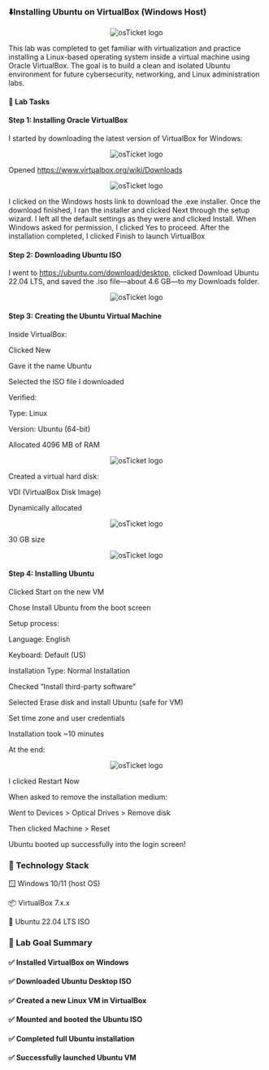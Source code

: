 ### ⬇️Installing Ubuntu on VirtualBox (Windows Host)

<p align="center">
<img src="https://i.imgur.com/2OFLrPP.png" alt="osTicket logo"/>
</p>

This lab was completed to get familiar with virtualization and practice installing a Linux-based operating system inside a virtual machine using Oracle VirtualBox. The goal is to build a clean and isolated Ubuntu environment for future cybersecurity, networking, and Linux administration labs.

#### 🧪 Lab Tasks
#### Step 1: Installing Oracle VirtualBox
I started by downloading the latest version of VirtualBox for Windows:

<p align="center">
<img src="https://i.imgur.com/QwT7GoJ.png" alt="osTicket logo"/>
</p>

Opened https://www.virtualbox.org/wiki/Downloads

<p align="center">
<img src="https://i.imgur.com/VKYai3Z.png" alt="osTicket logo"/>
</p>

I clicked on the Windows hosts link to download the .exe installer. Once the download finished, I ran the installer and clicked Next through the setup wizard. I left all the default settings as they were and clicked Install. When Windows asked for permission, I clicked Yes to proceed. After the installation completed, I clicked Finish to launch VirtualBox

#### Step 2: Downloading Ubuntu ISO

I went to https://ubuntu.com/download/desktop, clicked Download Ubuntu 22.04 LTS, and saved the .iso file—about 4.6 GB—to my Downloads folder.

<p align="center">
<img src="https://i.imgur.com/zolFBCp.png" alt="osTicket logo"/>
</p>

#### Step 3: Creating the Ubuntu Virtual Machine
Inside VirtualBox:

Clicked New

Gave it the name Ubuntu

Selected the ISO file I downloaded

Verified:

Type: Linux

Version: Ubuntu (64-bit)

Allocated 4096 MB of RAM

<p align="center">
<img src="https://i.imgur.com/cUrcCSb.png" alt="osTicket logo"/>
</p>

Created a virtual hard disk:

VDI (VirtualBox Disk Image)

Dynamically allocated

<p align="center">
<img src="https://i.imgur.com/FMAfi60.png" alt="osTicket logo"/>
</p>

30 GB size

<p align="center">
<img src="https://i.imgur.com/3PEdBtl.png" alt="osTicket logo"/>
</p>

#### Step 4: Installing Ubuntu
Clicked Start on the new VM

Chose Install Ubuntu from the boot screen

Setup process:

Language: English

Keyboard: Default (US)

Installation Type: Normal Installation

Checked “Install third-party software”

Selected Erase disk and install Ubuntu (safe for VM)

Set time zone and user credentials

Installation took ~10 minutes

At the end:

<p align="center">
<img src="https://i.imgur.com/wxfEgIC.png" alt="osTicket logo"/>
</p>

I clicked Restart Now

When asked to remove the installation medium:

Went to Devices > Optical Drives > Remove disk

Then clicked Machine > Reset

Ubuntu booted up successfully into the login screen!

### 🧰 Technology Stack
🪟 Windows 10/11 (host OS)

📦 VirtualBox 7.x.x

🐧 Ubuntu 22.04 LTS ISO

### 🎯 Lab Goal Summary
#### ✅ Installed VirtualBox on Windows

#### ✅ Downloaded Ubuntu Desktop ISO

#### ✅ Created a new Linux VM in VirtualBox

#### ✅ Mounted and booted the Ubuntu ISO

#### ✅ Completed full Ubuntu installation

#### ✅ Successfully launched Ubuntu VM

